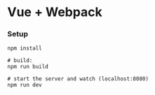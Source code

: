 # Vue + Webpack

### Setup

```
npm install

# build:
npm run build

# start the server and watch (localhost:8080)
npm run dev
```

